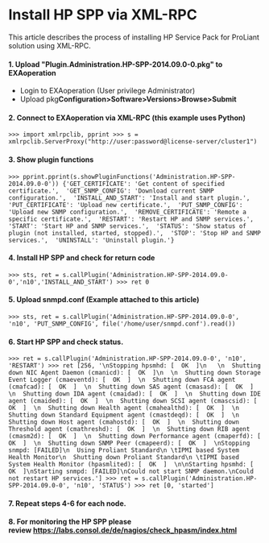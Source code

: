 # Install HP SPP via XML-RPC 
This article describes the process of installing HP Service Pack for ProLiant solution using XML-RPC.

#### 1. Upload "Plugin.Administration.HP-SPP-2014.09.0-0.pkg" to EXAoperation

* Login to EXAoperation (User privilege Administrator)
* Upload pkg**Configuration>Software>Versions>Browse>Submit**

#### 2. Connect to EXAoperation via XML-RPC (this example uses Python)


```
>>> import xmlrpclib, pprint >>> s = xmlrpclib.ServerProxy("http://user:password@license-server/cluster1") 
```
#### 3. Show plugin functions


```
>>> pprint.pprint(s.showPluginFunctions('Administration.HP-SPP-2014.09.0-0')) {'GET_CERTIFICATE': 'Get content of specified certificate.',  'GET_SNMP_CONFIG': 'Download current SNMP configuration.',  'INSTALL_AND_START': 'Install and start plugin.',  'PUT_CERTIFICATE': 'Upload new certificate.',  'PUT_SNMP_CONFIG': 'Upload new SNMP configuration.',  'REMOVE_CERTIFICATE': 'Remote a specific certificate.',  'RESTART': 'Restart HP and SNMP services.',  'START': 'Start HP and SNMP services.',  'STATUS': 'Show status of plugin (not installed, started, stopped).',  'STOP': 'Stop HP and SNMP services.',  'UNINSTALL': 'Uninstall plugin.'} 
```
#### 4. Install HP SPP and check for return code


```
>>> sts, ret = s.callPlugin('Administration.HP-SPP-2014.09.0-0','n10','INSTALL_AND_START') >>> ret 0 
```
#### 5. Upload snmpd.conf (Example attached to this article)


```
>>> sts, ret = s.callPlugin('Administration.HP-SPP-2014.09.0-0', 'n10', 'PUT_SNMP_CONFIG', file('/home/user/snmpd.conf').read()) 
```
#### 6. Start HP SPP and check status.


```
>>> ret = s.callPlugin('Administration.HP-SPP-2014.09.0-0', 'n10', 'RESTART') >>> ret [256, '\nStopping hpsmhd: [  OK  ]\n   \n  Shutting down NIC Agent Daemon (cmanicd): [  OK  ]\n  \n  Shutting down Storage Event Logger (cmaeventd): [  OK  ]  \n  Shutting down FCA agent (cmafcad): [  OK  ]  \n  Shutting down SAS agent (cmasasd): [  OK  ]  \n  Shutting down IDA agent (cmaidad): [  OK  ]  \n  Shutting down IDE agent (cmaided): [  OK  ]  \n  Shutting down SCSI agent (cmascsid): [  OK  ]  \n  Shutting down Health agent (cmahealthd): [  OK  ]  \n  Shutting down Standard Equipment agent (cmastdeqd): [  OK  ]  \n  Shutting down Host agent (cmahostd): [  OK  ]  \n  Shutting down Threshold agent (cmathreshd): [  OK  ]  \n  Shutting down RIB agent (cmasm2d): [  OK  ]  \n  Shutting down Performance agent (cmaperfd): [  OK  ]  \n  Shutting down SNMP Peer (cmapeerd): [  OK  ]  \nStopping snmpd: [FAILED]\n  Using Proliant Standard\n \tIPMI based System Health Monitor\n  Shutting down Proliant Standard\n \tIPMI based System Health Monitor (hpasmlited): [  OK  ]  \n\nStarting hpsmhd: [  OK  ]\nStarting snmpd: [FAILED]\nCould not start SNMP daemon.\nCould not restart HP services.'] >>> ret = s.callPlugin('Administration.HP-SPP-2014.09.0-0', 'n10', 'STATUS') >>> ret [0, 'started'] 
```
#### 7. Repeat steps 4-6 for each node.

#### 8. For monitoring the HP SPP please review <https://labs.consol.de/de/nagios/check_hpasm/index.html>

